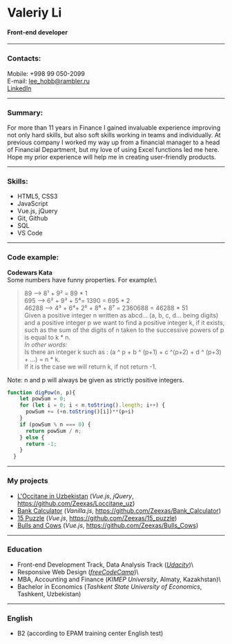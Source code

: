 # Valeriy Li

#### Front-end developer

---

### Contacts:

Mobile: +998 99 050-2099\
E-mail: lee_hobb@rambler.ru\
[LinkedIn](https://www.linkedin.com/in/zeexas)

---

### Summary:

For more than 11 years in Finance I gained invaluable experience improving not only hard skills, but also soft skills working in teams and individually. At previous company I worked my way up from a financial manager to a head of Financial Department, but my love of using Excel functions led me here.\
Hope my prior experience will help me in creating user-friendly products.

---

### Skills:

* HTML5, CSS3
* JavaScript
* Vue.js, jQuery
* Git, Github
* SQL
* VS Code

---

### Code example:

**Codewars Kata**\
Some numbers have funny properties. For example:\
> 89 --> 8¹ + 9² = 89 * 1\
> 695 --> 6² + 9³ + 5⁴= 1390 = 695 * 2\
> 46288 --> 4³ + 6⁴+ 2⁵ + 8⁶ + 8⁷ = 2360688 = 46288 * 51\
Given a positive integer n written as abcd... (a, b, c, d... being digits) and a positive integer p we want to find a positive integer k, if it exists, such as the sum of the digits of n taken to the successive powers of p is equal to k * n.\
_In other words:_\
Is there an integer k such as : (a ^ p + b ^ (p+1) + c ^(p+2) + d ^ (p+3) + ...) = n * k.\
If it is the case we will return k, if not return -1.

Note: n and p will always be given as strictly positive integers.

```javascript
function digPow(n, p){
    let powSum = 0;
    for (let i = 0; i < n.toString().length; i++) {
      powSum += (+n.toString()[i])**(p+i)
    }
    if (powSum % n === 0) {
      return powSum / n;
    } else {
      return -1;
    }
  }
```
---

### My projects

* [L'Occitane in Uzbekistan](https://zeexas.github.io/Loccitane_uz/Loccitane_Uz.html) (_Vue.js_, _jQuery_, <https://github.com/Zeexas/Loccitane_uz>)
* [Bank Calculator](https://zeexas.github.io/Bank_Calculator/Calculator.html) (_Vanilla.js_, <https://github.com/Zeexas/Bank_Calculator>)
* [15 Puzzle](https://zeexas.github.io/15_puzzle/index.html) (_Vue.js_, <https://github.com/Zeexas/15_puzzle>)
* [Bulls and Cows](https://zeexas.github.io/Bulls_Cows/index.html) (_Vue.js_, <https://github.com/Zeexas/Bulls_Cows>)

---

### Education

* Front-end Development Track, Data Analysis Track (_[Udacity](https://www.udacity.com/)_)\
* Responsive Web Design (_[freeCodeCamp](https://www.freecodecamp.org/)_)\
* MBA, Accounting and Finance (_KIMEP University_, Almaty, Kazakhstan)\
* Bachelor in Economics (_Tashkent State University of Economics_, Tashkent, Uzbekistan)

---

### English

* B2 (according to EPAM training center English test)
